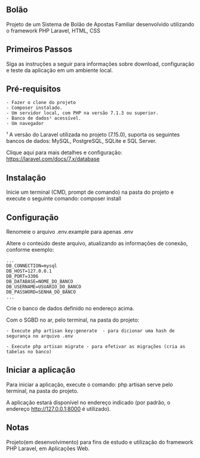 

## Bolão

Projeto de um Sistema de Bolão de Apostas Familiar desenvolvido utilizando o framework PHP Laravel, HTML, CSS

## Primeiros Passos

Siga as instruções a seguir para informações sobre download, configuração e teste da aplicação em um ambiente local.

## Pré-requisitos

    - Fazer o clone do projeto
    - Composer instalado.
    - Um servidor local, com PHP na versão 7.1.3 ou superior.
    - Banco de dados¹ acessível.
    - Um navegador 

¹ A versão do Laravel utilizada no projeto (7.15.0), suporta os seguintes bancos de dados: MySQL, PostgreSQL, SQLite e SQL Server.

Clique aqui para mais detalhes e configuração: https://laravel.com/docs/7.x/database


## Instalação

Inicie um terminal (CMD, prompt de comando) na pasta do projeto e execute o seguinte comando: composer install


## Configuração

Renomeie o arquivo .env.example para apenas .env

Altere o conteúdo deste arquivo, atualizando as informações de conexão, conforme exemplo:

    ...
    DB_CONNECTION=mysql
    DB_HOST=127.0.0.1
    DB_PORT=3306
    DB_DATABASE=NOME_DO_BANCO
    DB_USERNAME=USUARIO_DO_BANCO
    DB_PASSWORD=SENHA_DO_BANCO
    ...

Crie o banco de dados definido no endereço acima.

Com o SGBD no ar, pelo terminal, na pasta do projeto:

    - Execute php artisan key:generate  - para dicionar uma hash de segurança no arquivo .env

    - Execute php artisan migrate - para efetivar as migrações (cria as tabelas no banco)
    
## Iniciar a aplicação

Para iniciar a aplicação, execute o comando: php artisan serve pelo terminal, na pasta do projeto.

A aplicação estará disponível no endereço indicado (por padrão, o endereço http://127.0.0.1:8000 é utilizado).

## Notas

Projeto(em desenvolvimento) para fins de estudo e utilização do framework PHP Laravel, em Aplicações Web.

